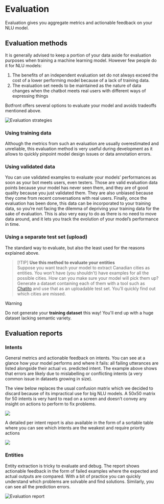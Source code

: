 # Evaluation

Evaluation gives you aggregate metrics and actionable feedback on your NLU model.

## Evaluation methods

It is generally advised to keep a portion of your data aside for evaluation purposes when training a machine learning model. However few people do it for NLU models:

1. The benefits of an independent evaluation set do not always exceed the cost of a lower performing model because of a lack of training data.
2. The evaluation set needs to be maintained as the nature of data changes when the chatbot meets real users with different ways of expressing things

Botfront offers several options to evaluate your model and avoids tradeoffs mentioned above.

![Evaluation strategies](../../images/nlu_evaluation_6.png)

### Using training data

Although the metrics from such an evaluation are usually overestimated and unreliable, this evaluation method is very useful during development as it allows to quickly pinpoint model design issues or data annotation errors.

### Using validated data

You can use validated examples to evaluate your models’ performances as soon as your bot meets users, even testers. Those are valid evaluation data points because your model has never seen them, and they are of good quality because you just validated them. They are also unbiased because they come from recent conversations with real users. Finally, once the evaluation has been done, this data can be incorporated to your training data, so you’re not facing the dilemma of depriving your training data for the sake of evaluation. This is also very easy to do as there is no need to move data around, and it lets you track the evolution of your model’s performance in time.

### Using a separate test set (upload)

The standard way to evaluate, but also the least used for the reasons explained above.

> [!TIP] **Use this method to evaluate your entities**\
> Suppose you want teach your model to extract Canadian cities as entities. You won't have (you shouldn't) have examples for all the possible cities. How can you make sure your model will pick them up? Generate a dataset containing each of them with a tool such as [Chatito](https://rodrigopivi.github.io/Chatito/) and use that as an uploadable test set. You'll quickly find out which cities are missed.

> [!WARNING]
> Do not generate your **training dataset** this way! You'll end up with a huge dataset lacking semantic variety.

## Evaluation reports

### Intents

General metrics and actionable feedback on intents. You can see at a glance how your model performs and where it fails: all failing utterances are listed alongside their actual vs. predicted intent. The example above shows that errors are likely due to mislabelling or conflicting intents (a very common issue in datasets growing in size).

The view below replaces the usual confusion matrix which we decided to discard because of its impractical use for big NLU models. A 50x50 matrix for 50 intents is very hard to read on a screen and doesn’t convey any insight on actions to perform to fix problems.

![](../../images/nlu_evaluation_1.png)

A detailed per intent report is also available in the form of a sortable table where you can see which intents are the weakest and require priority actions

![](../../images/nlu_evaluation_2.png)

### Entities

Entity extraction is tricky to evaluate and debug. The report shows actionable feedback in the form of failed examples where the expected and actual outputs are compared. With a bit of practice you can quickly understand which problems are solvable and find solutions.
Similarly, you can see all the prediction errors.

![Evaluation report](../../images/nlu_evaluation_3.png)
